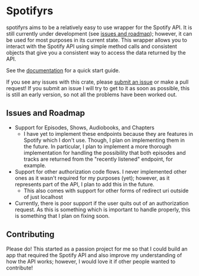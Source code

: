 # Spotifyrs
spotifyrs aims to be a relatively easy to use wrapper for the Spotify API. It is still currently under development (see [issues and roadmap](#-Issues-and-Roadmap)); however, it can be used for most purposes in its current state. 
This wrapper allows you to interact with the Spotify API using simple method calls and consistent objects that give you a consistent way to access the data returned by the API. 

See the [documentation](https://www.docs.rs/spotifyrs) for a quick start guide. 

If you see any issues with this crate, please [submit an issue](https://github.com/TheSharkhead2/spotify.rs/issues) or make a pull request! If you submit an issue I will try to get to it as soon as possible, this is still an early version, so not all the problems have been worked out. 

## Issues and Roadmap
- Support for Episodes, Shows, Audiobooks, and Chapters 
    - I have yet to implement these endpoints because they are features in Spotify which I don't use. Though, I plan on implementing them in the future. In particular, I plan to implement a more thorough implementation for handling the possibility that both episodes and tracks are returned from the "recently listened" endpoint, for example. 
- Support for other authorization code flows. I never implemented other ones as it wasn't required for my purposes (yet); however, as it represents part of the API, I plan to add this in the future. 
    - This also comes with support for other forms of redirect uri outside of just localhost
- Currently, there is poor support if the user quits out of an authorization request. As this is something which is important to handle properly, this is something that I plan on fixing soon. 

## Contributing 
Please do! This started as a passion project for me so that I could build an app that required the Spotify API and also improve my understanding of how the API works; however, I would love it if other people wanted to contribute!